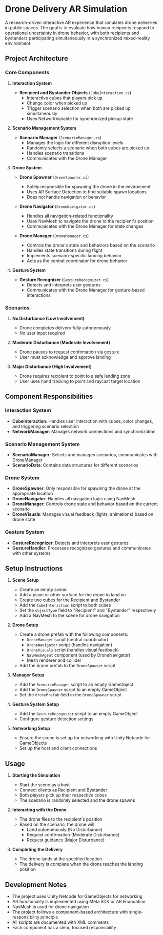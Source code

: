 # Drone Delivery AR Simulation

A research-driven interactive AR experience that simulates drone deliveries in public spaces. The goal is to evaluate how human recipients respond to operational uncertainty in drone behavior, with both recipients and bystanders participating simultaneously in a synchronized mixed-reality environment.

## Project Architecture

### Core Components

1. **Interaction System**
   - **Recipient and Bystander Objects** (`CubeInteraction.cs`)
     - Interactive cubes that players pick up
     - Change color when picked up
     - Trigger scenario selection when both are picked up simultaneously
     - Uses NetworkVariable for synchronized pickup state

2. **Scenario Management System**
   - **Scenario Manager** (`ScenarioManager.cs`)
     - Manages the logic for different disruption levels
     - Randomly selects a scenario when both cubes are picked up
     - Handles scenario transitions
     - Communicates with the Drone Manager

3. **Drone System**
   - **Drone Spawner** (`DroneSpawner.cs`)
     - Solely responsible for spawning the drone in the environment
     - Uses AR Surface Detection to find suitable spawn locations
     - Does not handle navigation or behavior

   - **Drone Navigator** (`DroneNavigator.cs`)
     - Handles all navigation-related functionality
     - Uses NavMesh to navigate the drone to the recipient's position
     - Communicates with the Drone Manager for state changes

   - **Drone Manager** (`DroneManager.cs`)
     - Controls the drone's state and behaviors based on the scenario
     - Handles state transitions during flight
     - Implements scenario-specific landing behavior
     - Acts as the central coordinator for drone behavior

4. **Gesture System**
   - **Gesture Recognizer** (`GestureRecognizer.cs`)
     - Detects and interprets user gestures
     - Communicates with the Drone Manager for gesture-based interactions

### Scenarios

1. **No Disturbance (Low Involvement)**
   - Drone completes delivery fully autonomously
   - No user input required

2. **Moderate Disturbance (Moderate Involvement)**
   - Drone pauses to request confirmation via gesture
   - User must acknowledge and approve landing

3. **Major Disturbance (High Involvement)**
   - Drone requires recipient to point to a safe landing zone
   - User uses hand tracking to point and raycast target location

## Component Responsibilities

### Interaction System
- **CubeInteraction**: Handles user interaction with cubes, color changes, and triggering scenario selection
- **NetworkManager**: Manages network connections and synchronization

### Scenario Management System
- **ScenarioManager**: Selects and manages scenarios, communicates with DroneManager
- **ScenarioData**: Contains data structures for different scenarios

### Drone System
- **DroneSpawner**: Only responsible for spawning the drone at the appropriate location
- **DroneNavigator**: Handles all navigation logic using NavMesh
- **DroneManager**: Controls drone state and behavior based on the current scenario
- **DroneVisuals**: Manages visual feedback (lights, animations) based on drone state

### Gesture System
- **GestureRecognizer**: Detects and interprets user gestures
- **GestureHandler**: Processes recognized gestures and communicates with other systems

## Setup Instructions

1. **Scene Setup**
   - Create an empty scene
   - Add a plane or other surface for the drone to land on
   - Create two cubes for the Recipient and Bystander
   - Add the `CubeInteraction` script to both cubes
   - Set the `objectType` field to "Recipient" and "Bystander" respectively
   - Add a NavMesh to the scene for drone navigation

2. **Drone Setup**
   - Create a drone prefab with the following components:
     - `DroneManager` script (central coordinator)
     - `DroneNavigator` script (handles navigation)
     - `DroneVisuals` script (handles visual feedback)
     - `NavMeshAgent` component (used by DroneNavigator)
     - Mesh renderer and collider
   - Add the drone prefab to the `DroneSpawner` script

3. **Manager Setup**
   - Add the `ScenarioManager` script to an empty GameObject
   - Add the `DroneSpawner` script to an empty GameObject
   - Set the `dronePrefab` field in the `DroneSpawner` script

4. **Gesture System Setup**
   - Add the `GestureRecognizer` script to an empty GameObject
   - Configure gesture detection settings

5. **Networking Setup**
   - Ensure the scene is set up for networking with Unity Netcode for GameObjects
   - Set up the host and client connections

## Usage

1. **Starting the Simulation**
   - Start the scene as a host
   - Connect clients as Recipient and Bystander
   - Both players pick up their respective cubes
   - The scenario is randomly selected and the drone spawns

2. **Interacting with the Drone**
   - The drone flies to the recipient's position
   - Based on the scenario, the drone will:
     - Land autonomously (No Disturbance)
     - Request confirmation (Moderate Disturbance)
     - Request guidance (Major Disturbance)

3. **Completing the Delivery**
   - The drone lands at the specified location
   - The delivery is complete when the drone reaches the landing position

## Development Notes

- The project uses Unity Netcode for GameObjects for networking
- AR functionality is implemented using Meta SDK or AR Foundation
- NavMesh is used for drone navigation
- The project follows a component-based architecture with single-responsibility principle
- All scripts are documented with XML comments
- Each component has a clear, focused responsibility
